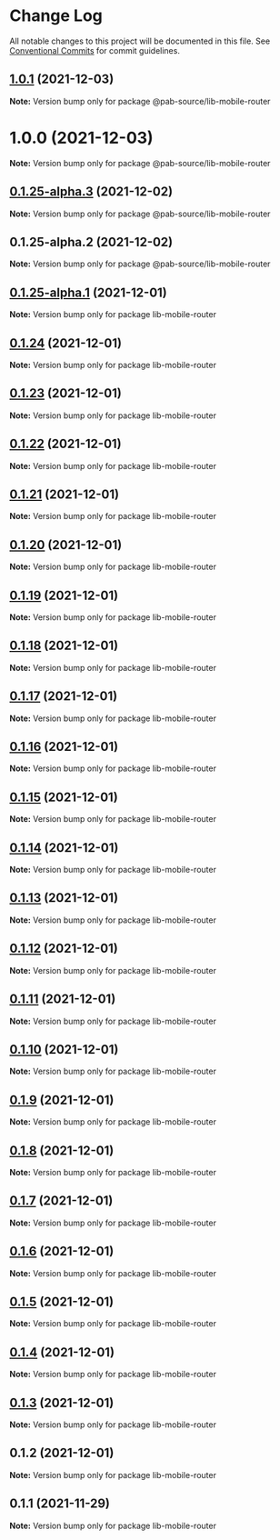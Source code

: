 # Change Log

All notable changes to this project will be documented in this file.
See [Conventional Commits](https://conventionalcommits.org) for commit guidelines.

## [1.0.1](https://github.com/compare/@pab-source/lib-mobile-router@1.0.0...@pab-source/lib-mobile-router@1.0.1) (2021-12-03)

**Note:** Version bump only for package @pab-source/lib-mobile-router





# 1.0.0 (2021-12-03)

**Note:** Version bump only for package @pab-source/lib-mobile-router

## [0.1.25-alpha.3](https://github.com/compare/@pab-source/lib-mobile-router@0.1.25-alpha.2...@pab-source/lib-mobile-router@0.1.25-alpha.3) (2021-12-02)

**Note:** Version bump only for package @pab-source/lib-mobile-router

## 0.1.25-alpha.2 (2021-12-02)

**Note:** Version bump only for package @pab-source/lib-mobile-router

## [0.1.25-alpha.1](https://github.com/Pab-Source/@pab-source/rn-router/compare/lib-mobile-router@0.1.24...lib-mobile-router@0.1.25-alpha.1) (2021-12-01)

**Note:** Version bump only for package lib-mobile-router

## [0.1.24](https://github.com/Pab-Source/@pab-source/rn-router/compare/lib-mobile-router@0.1.23...lib-mobile-router@0.1.24) (2021-12-01)

**Note:** Version bump only for package lib-mobile-router

## [0.1.23](https://github.com/Pab-Source/@pab-source/rn-router/compare/lib-mobile-router@0.1.22...lib-mobile-router@0.1.23) (2021-12-01)

**Note:** Version bump only for package lib-mobile-router

## [0.1.22](https://github.com/Pab-Source/@pab-source/rn-router/compare/lib-mobile-router@0.1.21...lib-mobile-router@0.1.22) (2021-12-01)

**Note:** Version bump only for package lib-mobile-router

## [0.1.21](https://github.com/Pab-Source/@pab-source/rn-router/compare/lib-mobile-router@0.1.20...lib-mobile-router@0.1.21) (2021-12-01)

**Note:** Version bump only for package lib-mobile-router

## [0.1.20](https://github.com/Pab-Source/@pab-source/rn-router/compare/lib-mobile-router@0.1.19...lib-mobile-router@0.1.20) (2021-12-01)

**Note:** Version bump only for package lib-mobile-router

## [0.1.19](https://github.com/Pab-Source/@pab-source/rn-router/compare/lib-mobile-router@0.1.18...lib-mobile-router@0.1.19) (2021-12-01)

**Note:** Version bump only for package lib-mobile-router

## [0.1.18](https://github.com/Pab-Source/@pab-source/rn-router/compare/lib-mobile-router@0.1.17...lib-mobile-router@0.1.18) (2021-12-01)

**Note:** Version bump only for package lib-mobile-router

## [0.1.17](https://github.com/Pab-Source/@pab-source/rn-router/compare/lib-mobile-router@0.1.16...lib-mobile-router@0.1.17) (2021-12-01)

**Note:** Version bump only for package lib-mobile-router

## [0.1.16](https://github.com/Pab-Source/@pab-source/rn-router/compare/lib-mobile-router@0.1.15...lib-mobile-router@0.1.16) (2021-12-01)

**Note:** Version bump only for package lib-mobile-router

## [0.1.15](https://github.com/Pab-Source/@pab-source/rn-router/compare/lib-mobile-router@0.1.14...lib-mobile-router@0.1.15) (2021-12-01)

**Note:** Version bump only for package lib-mobile-router

## [0.1.14](https://github.com/Pab-Source/@pab-source/rn-router/compare/lib-mobile-router@0.1.13...lib-mobile-router@0.1.14) (2021-12-01)

**Note:** Version bump only for package lib-mobile-router

## [0.1.13](https://github.com/Pab-Source/@pab-source/rn-router/compare/lib-mobile-router@0.1.12...lib-mobile-router@0.1.13) (2021-12-01)

**Note:** Version bump only for package lib-mobile-router

## [0.1.12](https://github.com/Pab-Source/@pab-source/rn-router/compare/lib-mobile-router@0.1.11...lib-mobile-router@0.1.12) (2021-12-01)

**Note:** Version bump only for package lib-mobile-router

## [0.1.11](https://github.com/Pab-Source/@pab-source/rn-router/compare/lib-mobile-router@0.1.10...lib-mobile-router@0.1.11) (2021-12-01)

**Note:** Version bump only for package lib-mobile-router

## [0.1.10](https://github.com/Pab-Source/@pab-source/rn-router/compare/lib-mobile-router@0.1.9...lib-mobile-router@0.1.10) (2021-12-01)

**Note:** Version bump only for package lib-mobile-router

## [0.1.9](https://github.com/Pab-Source/@pab-source/rn-router/compare/lib-mobile-router@0.1.8...lib-mobile-router@0.1.9) (2021-12-01)

**Note:** Version bump only for package lib-mobile-router

## [0.1.8](https://github.com/Pab-Source/@pab-source/rn-router/compare/lib-mobile-router@0.1.7...lib-mobile-router@0.1.8) (2021-12-01)

**Note:** Version bump only for package lib-mobile-router

## [0.1.7](https://github.com/Pab-Source/@pab-source/rn-router/compare/lib-mobile-router@0.1.6...lib-mobile-router@0.1.7) (2021-12-01)

**Note:** Version bump only for package lib-mobile-router

## [0.1.6](https://github.com/Pab-Source/@pab-source/rn-router/compare/lib-mobile-router@0.1.5...lib-mobile-router@0.1.6) (2021-12-01)

**Note:** Version bump only for package lib-mobile-router

## [0.1.5](https://github.com/Pab-Source/@pab-source/rn-router/compare/lib-mobile-router@0.1.4...lib-mobile-router@0.1.5) (2021-12-01)

**Note:** Version bump only for package lib-mobile-router

## [0.1.4](https://github.com/Pab-Source/@pab-source/rn-router/compare/lib-mobile-router@0.1.3...lib-mobile-router@0.1.4) (2021-12-01)

**Note:** Version bump only for package lib-mobile-router

## [0.1.3](https://github.com/Pab-Source/@pab-source/rn-router/compare/lib-mobile-router@0.1.2...lib-mobile-router@0.1.3) (2021-12-01)

**Note:** Version bump only for package lib-mobile-router

## 0.1.2 (2021-12-01)

**Note:** Version bump only for package lib-mobile-router

## 0.1.1 (2021-11-29)

**Note:** Version bump only for package lib-mobile-router
